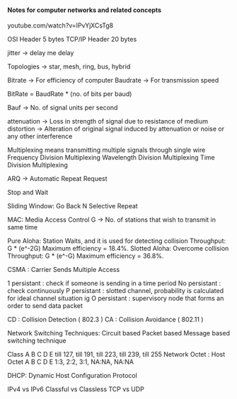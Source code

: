 #### Notes for computer networks and related concepts

youtube.com/watch?v=IPvYjXCsTg8

OSI Header 5 bytes
TCP/IP Header 20 bytes

jitter -> delay me delay

Topologies -> star, mesh, ring, bus, hybrid

Bitrate -> For efficiency of computer
Baudrate -> For transmission speed

BitRate = BaudRate * (no. of bits per baud)

Bauf -> No. of signal units per second

attenuation -> Loss in strength of signal due to resistance of medium
distortion -> Alteration of original signal induced by attenuation or noise or any other interference

Multiplexing means transmitting multiple signals through single wire
Frequency Division Multiplexing
Wavelength Division Multiplexing
Time Division Multiplexing

ARQ -> Automatic Repeat Request

Stop and Wait

Sliding Window:
    Go Back N
    Selective Repeat

MAC: Media Access Control
G -> No. of stations that wish to transmit in same time

Pure Aloha:
    Station Waits, and it is used for detecting collision
    Throughput: G * (e^-2G)
    Maximum efficiency = 18.4%.
Slotted Aloha:
    Overcome collision
     Throughput: G * (e^-G)
     Maximum efficiency = 36.8%.
     
CSMA : Carrier Sends Multiple Access

1 persistant : check if someone is sending in a time period
No persistant : check continuously
P persistant : slotted channel, probability is calculated for ideal channel situation ig
O persistant : supervisory node that forms an order to send data packet

CD : Collision Detection ( 802.3 )
CA : Collision Avoidance ( 802.11 )

Network Switching Techniques:
Circuit based
Packet based
Message based switching technique

Class A B C D E
till 127, till 191, till 223, till 239, till 255
Network Octet :  Host Octet
A B C D E
1:3, 2:2, 3:1, NA:NA, NA:NA

DHCP: Dynamic Host Configuration Protocol

IPv4 vs IPv6
Classful vs Classless
TCP vs UDP
